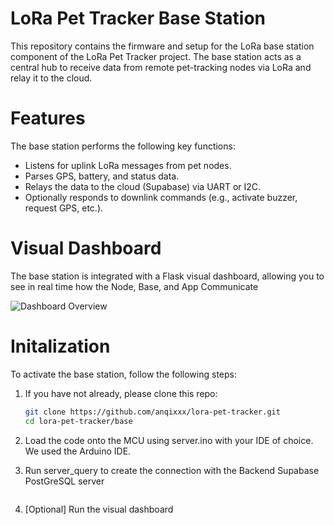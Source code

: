 LoRa Pet Tracker Base Station
=========

This repository contains the firmware and setup for the LoRa base station component of the LoRa Pet Tracker project. The base station acts as a central hub to receive data from remote pet-tracking nodes via LoRa and relay it to the cloud.

Features
=========

The base station performs the following key functions:

- Listens for uplink LoRa messages from pet nodes.
- Parses GPS, battery, and status data.
- Relays the data to the cloud (Supabase) via UART or I2C.
- Optionally responds to downlink commands (e.g., activate buzzer, request GPS, etc.).

Visual Dashboard
=========

The base station is integrated with a Flask visual dashboard, allowing you to see in real time how the Node, Base, and App Communicate

![Dashboard Overview](images/homepage.png)

Initalization
=========
To activate the base station, follow the following steps:

1. If you have not already, please clone this repo:
   ```bash
   git clone https://github.com/anqixxx/lora-pet-tracker.git
   cd lora-pet-tracker/base 

2. Load the code onto the MCU using server.ino with your IDE of choice. We used the Arduino IDE.

3. Run server_query to create the connection with the Backend Supabase PostGreSQL server
   ```python  server_query.py

4. [Optional] Run the visual dashboard
   ```python server_visual.py 